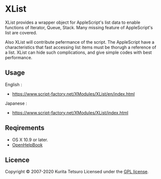 XList
=====
XList provides a wrapper object for AppleScript's list data to enable functions of Iterator, Queue, Stack.
Many missing feature of AppleScript's list are covered.

Also XList will contribute pefermance of the script.
The AppleScript have a characteristics that fast accessing list items must be thorugh a reference of a list.
XList can hide such complications, and give simple codes with best performance.

## Usage
English :
* https://www.script-factory.net/XModules/XList/en/index.html

Japanese :
* https://www.script-factory.net/XModules/XList/index.html

## Reqirements
* OS X 10.9 or later.
* [OpenHelpBook]

[OpenHelpBook]: https://www.script-factory.net/XModules/OpenHelpBook/en/index.html

## Licence

Copyright &copy; 2007-2020 Kurita Tetsuro
Licensed under the [GPL license][GPL].
 
[GPL]: http://www.gnu.org/licenses/gpl.html

